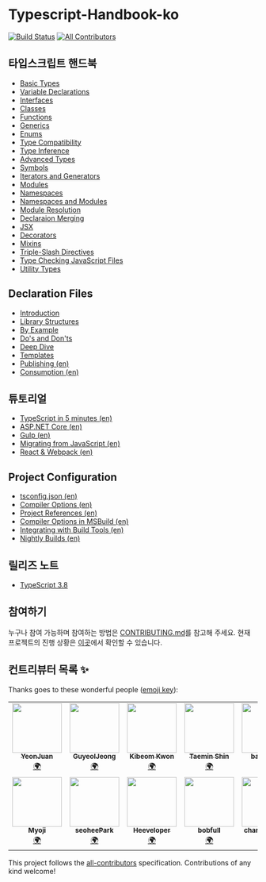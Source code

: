 # Typescript-Handbook-ko

[![Build Status](https://travis-ci.com/yeonjuan/Typescript-Handbook-ko.svg?branch=master)](https://travis-ci.com/yeonjuan/Typescript-Handbook-ko) <!-- ALL-CONTRIBUTORS-BADGE:START - Do not remove or modify this section -->
[![All Contributors](https://img.shields.io/badge/all_contributors-12-orange.svg?style=flat-square)](#contributors-)
<!-- ALL-CONTRIBUTORS-BADGE:END -->

## 타입스크립트 핸드북

- [Basic Types](./pages/basic-types.md)
- [Variable Declarations](./pages/variable-declarations.md)
- [Interfaces](./pages/interfaces.md)
- [Classes](./pages/classes.md)
- [Functions](./pages/functions.md)
- [Generics](./pages/generics.md)
- [Enums](./pages/enums.md)
- [Type Compatibility](./pages/type-compatibility.md)
- [Type Inference](./pages/type-inference.md)
- [Advanced Types](./pages/advanced-types.md)
- [Symbols](./pages/symbols.md)
- [Iterators and Generators](./pages/iterators-and-generators.md)
- [Modules](./pages/modules.md)
- [Namespaces](./pages/namespaces.md)
- [Namespaces and Modules](./pages/namespaces-and-modules.md)
- [Module Resolution](./pages/module-resolution.md)
- [Declaraion Merging](./pages/declaration-merging.md)
- [JSX](./pages/jsx.md)
- [Decorators](./pages/decorators.md)
- [Mixins](./pages/mixins.md)
- [Triple-Slash Directives](./pages/triple-slash-directives.md)
- [Type Checking JavaScript Files](./pages/type-checking-javascript-files.md)
- [Utility Types](./pages/utility-types.md)

## Declaration Files

- [Introduction](./pages/declaration-files/introduction.md)
- [Library Structures](./pages/declaration-files/library-structures.md)
- [By Example](./pages/declaration-files/by-example.md)
- [Do's and Don'ts](./pages/declaration-files/dos-and-don-ts.md)
- [Deep Dive](./pages/declaration-files/deep-dive.md)
- [Templates](./pages/declaration-files/templates.md)
- [Publishing (en)](./pages/declaration-files/publishing.md)
- [Consumption (en)](./pages/declaration-files/consumption.md)

## 튜토리얼

- [TypeScript in 5 minutes (en)](./pages/tutorials/typescript-in-5-minutes.md)
- [ASP.NET Core (en)](./pages/tutorials/ASP.NET-core.md)
- [Gulp (en)](./pages/tutorials/gulp.md)
- [Migrating from JavaScript (en)](./pages/tutorials/migrating-from-javascript.md)
- [React & Webpack (en)](./pages/tutorials/react-&-webpack.md)

## Project Configuration

- [tsconfig.json (en)](./pages/tutorials/tsconfig.json.md)
- [Compiler Options (en)](./pages/compiler-options.md)
- [Project References (en)](./pages/project-references.md)
- [Compiler Options in MSBuild (en)](./pages/compiler-options-in-msbuild.md)
- [Integrating with Build Tools (en)](./pages/integrating-with-build-tools.md)
- [Nightly Builds (en)](./pages/nightly-builds.md)

## 릴리즈 노트

- [TypeScript 3.8](./pages/release-notes/typescript-3.8.md)

## 참여하기

누구나 참여 가능하며 참여하는 방법은 [CONTRIBUTING.md](./CONTRIBUTING.md)를 참고해 주세요.
현재 프로젝트의 진행 상황은 [이곳](https://github.com/yeonjuan/Typescript-Handbook-ko/projects/1)에서 확인할 수 있습니다.

## 컨트리뷰터 목록 ✨

Thanks goes to these wonderful people ([emoji key](https://allcontributors.org/docs/en/emoji-key)):

<!-- ALL-CONTRIBUTORS-LIST:START - Do not remove or modify this section -->
<!-- prettier-ignore-start -->
<!-- markdownlint-disable -->
<table>
  <tr>
    <td align="center"><a href="https://yeon-js.tistory.com/"><img src="https://avatars3.githubusercontent.com/u/41323220?v=4" width="100px;" alt=""/><br /><sub><b>YeonJuan</b></sub></a><br /><a href="#translation-yeonjuan" title="Translation">🌍</a></td>
    <td align="center"><a href="https://guyeol.github.io"><img src="https://avatars3.githubusercontent.com/u/7357413?v=4" width="100px;" alt=""/><br /><sub><b>GuyeolJeong</b></sub></a><br /><a href="#translation-guyeol" title="Translation">🌍</a></td>
    <td align="center"><a href="https://github.com/Bumkeyy"><img src="https://avatars0.githubusercontent.com/u/16663226?v=4" width="100px;" alt=""/><br /><sub><b>Kibeom Kwon</b></sub></a><br /><a href="#translation-Bumkeyy" title="Translation">🌍</a></td>
    <td align="center"><a href="https://www.linkedin.com/in/taemin-shin-abba95195/"><img src="https://avatars0.githubusercontent.com/u/24709996?v=4" width="100px;" alt=""/><br /><sub><b>Taemin Shin</b></sub></a><br /><a href="#translation-cprayer" title="Translation">🌍</a></td>
    <td align="center"><a href="https://github.com/badger93"><img src="https://avatars1.githubusercontent.com/u/38435151?v=4" width="100px;" alt=""/><br /><sub><b>badger93</b></sub></a><br /><a href="#translation-badger93" title="Translation">🌍</a></td>
    <td align="center"><a href="https://github.com/kok202"><img src="https://avatars2.githubusercontent.com/u/39543643?v=4" width="100px;" alt=""/><br /><sub><b>kok202</b></sub></a><br /><a href="#translation-kok202" title="Translation">🌍</a></td>
    <td align="center"><a href="https://github.com/ye-geeee"><img src="https://avatars1.githubusercontent.com/u/60929159?v=4" width="100px;" alt=""/><br /><sub><b>Yeji Kang</b></sub></a><br /><a href="#translation-ye-geeee" title="Translation">🌍</a></td>
  </tr>
  <tr>
    <td align="center"><a href="https://github.com/Myoji"><img src="https://avatars2.githubusercontent.com/u/12138415?v=4" width="100px;" alt=""/><br /><sub><b>Myoji</b></sub></a><br /><a href="#translation-Myoji" title="Translation">🌍</a></td>
    <td align="center"><a href="https://github.com/dvlprsh"><img src="https://avatars1.githubusercontent.com/u/48552752?v=4" width="100px;" alt=""/><br /><sub><b>seoheePark</b></sub></a><br /><a href="#translation-dvlprsh" title="Translation">🌍</a></td>
    <td align="center"><a href="https://heeveloper.github.io/"><img src="https://avatars3.githubusercontent.com/u/17620671?v=4" width="100px;" alt=""/><br /><sub><b>Heeveloper</b></sub></a><br /><a href="#translation-heeveloper" title="Translation">🌍</a></td>
    <td align="center"><a href="https://github.com/bobfull"><img src="https://avatars1.githubusercontent.com/u/48228621?v=4" width="100px;" alt=""/><br /><sub><b>bobfull</b></sub></a><br /><a href="#translation-bobfull" title="Translation">🌍</a></td>
    <td align="center"><a href="https://github.com/lcm6528"><img src="https://avatars2.githubusercontent.com/u/6929166?v=4" width="100px;" alt=""/><br /><sub><b>changmin Lee</b></sub></a><br /><a href="https://github.com/yeonjuan/Typescript-Handbook-ko/commits?author=lcm6528" title="Code">💻</a></td>
  </tr>
</table>

<!-- markdownlint-enable -->
<!-- prettier-ignore-end -->
<!-- ALL-CONTRIBUTORS-LIST:END -->

This project follows the [all-contributors](https://github.com/all-contributors/all-contributors) specification. Contributions of any kind welcome!
